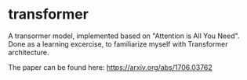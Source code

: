 # transformer
A transormer model, implemented based on "Attention is All You Need".
Done as a learning excercise, to familiarize myself with Transformer architecture.

The paper can be found here: https://arxiv.org/abs/1706.03762

